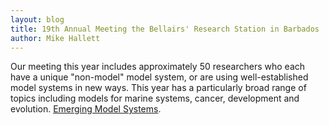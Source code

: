 ```yaml
---
layout: blog
title: 19th Annual Meeting the Bellairs' Research Station in Barbados 
author: Mike Hallett
---
```


Our meeting this year includes approximately 50 researchers who each have
a unique "non-model" model system, or are using well-established model systems in new ways. This year has a  particularly broad range of topics including models for marine systems, cancer, development and evolution.    [Emerging Model Systems](https://www.mikehallett.science/barbados/).